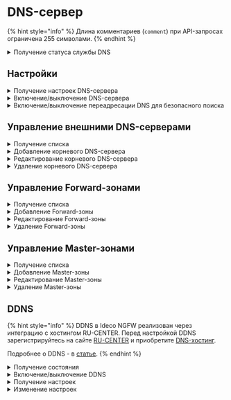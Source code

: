 # DNS-сервер

{% hint style="info" %}
Длина комментариев (`comment`) при API-запросах ограничена 255 символами.
{% endhint %}

<details>
<summary>Получение статуса службы DNS</summary>

```
GET /dns/status
```

**Ответ на успешный запрос:**

```json5
[
  {
    "name": "string",
    "status": "active" | "activating" | "deactivating" | "failed" | "inactive" | "reloading",
    "msg": [ "string" ]
  },
  ...
]
```

* `name` - название службы;
* `status` - состояние службы;
* `msg` - список ошибок, может быть пустым.

</details>

## Настройки

<details>
<summary>Получение настроек DNS-сервера</summary>

```
GET /dns/settings
```

**Ответ на успешный запрос:**

```json5
{
	"intercept_enabled": "boolean"
}
```

* `intercept_enabled` - перехватывать DNS-запросы на серверы в интернет.

</details>

<details>
<summary>Включение/выключение DNS-сервера</summary>

```
PUT /dns/settings
```

**Json-тело запроса:**

```json5
{
    "intercept_enabled": "boolean"
}
```

* `intercept_enabled` - перехватывать DNS-запросы на серверы в интернет.

**Ответ на успешный запрос:** 200 OK

</details>

<details>
<summary>Включение/выключение переадресации DNS для безопасного поиска</summary>

### Получение настроек:

```
GET /dns/safesearch
```

**Ответ на успешный запрос:**

```json5
{
	"enabled": "boolean"
}
```

* `enabled` - переадресовывать DNS-запросы на безопасные домены поиска Google, Yandex, YouTube, Bing, DuckDuckGo, Qwant и Pixabay.

### Изменение настроек:

```
PUT /dns/safesearch
```

**Json-тело запроса:**

```json5
{
    "enabled": "boolean"
}
```

* `enabled` - переадресовывать DNS-запросы на безопасные домены поиска Google, Yandex, YouTube, Bing, DuckDuckGo, Qwant и Pixabay.

**Ответ на успешный запрос:** 200 OK

</details>

## Управление внешними DNS-серверами

<details>
<summary>Получение списка</summary>

```
GET /dns/zones/root
```

**Ответ на успешный запрос:**

```json5
[
    {
    "id": "string",
    "enabled": "boolean",
    "type": "ip" | "interface",
    "object": "string",
    "comment": "string"
},
...
]
```

* `id` - идентификатор объекта;
* `enabled` - если `true`, то элемент включен, `false` - выключен;
* `type` - принимает два значения:
  * `ip` - IP-адрес DNS-сервера, заданного вручную;
  * `interface` - идентификатор алиаса подключения к провайдеру (DNS-серверы, выданные подключению). Тип алиаса - `isp`.
* `object` - IP-адрес, если тип `ip`, или идентификатор алиаса подключения к провайдеру, если тип `interface`;
* `comment` - комментарий, может быть пустым, максимальная длина - 255 символов.

</details>

<details>
<summary>Добавление корневого DNS-сервера</summary>

```
POST /dns/zones/root
```

**Json-тело запроса:** 

```json5
{
    "enabled": "boolean",
    "type": "ip" | "interface",
    "object": "string",
    "comment": "string"
}
```

* `enabled` - если `true`, то элемент включен, `false` - выключен;
* `type` - принимает два значения:
  * `ip` - IP-адрес DNS-сервера, заданного вручную;
  * `interface` - идентификатор алиаса подключения к провайдеру (DNS-серверы, выданные подключению). Тип алиаса - `isp`.
* `object` - IP-адрес, если тип `ip`, или идентификатор алиаса подключения к провайдеру, если тип `interface`;
* `comment` - комментарий, может быть пустым, максимальная длина - 255 символов.

**Ответ на успешный запрос:**

```json5
{
    "id": "string"
}
```

* `id` - идентификатор DNS-сервера.

</details>

<details>
<summary>Редактирование корневого DNS-сервера</summary>

```
PATCH /dns/zones/root/<id DNS-сервера>
```

**Json-тело запроса (все или некоторые поля):** 

```json5
{
    "enabled": "boolean",
    "type": "ip" | "interface",
    "object": "string",
    "comment": "string"
}
```

* `enabled` - если `true`, то элемент включен, `false` - выключен;
* `type` - принимает два значения:
  * `ip` - IP-адрес DNS-сервера, заданного вручную;
  * `interface` - идентификатор алиаса подключения к провайдеру (DNS-серверы, выданные подключению). Тип алиаса - `isp`.
* `object` - IP-адрес, если тип `ip`, или идентификатор алиаса подключения к провайдеру, если тип `interface`;
* `comment` - комментарий, может быть пустым, максимальная длина - 255 символов.

**Ответ на успешный запрос:** 200 OK

</details>

<details>
<summary>Удаление корневого DNS-сервера</summary>

```
DELETE /dns/zones/root/<id DNS-сервера>
```

**Ответ на успешный запрос:** 200 OK

</details>

## Управление Forward-зонами

<details>
<summary>Получение списка</summary>

```
GET /dns/zones/forward
```

**Ответ на успешный запрос:**

```json5
[
    {
    "id": "string",
    "name": "string",
    "enabled": "boolean",
    "servers": [ "string" ],
    "comment": "string",
},
    ...
]
```

* `id` - идентификатор объекта;
* `name` - название зоны;
* `enabled` - если `true`, то зона включена, `false` - выключена;
* `servers` - список IP-адресов DNS-серверов, заданных вручную;
* `comment` - комментарий, может быть пустым, максимальная длина - 255 символов.

</details>

<details>
<summary>Добавление Forward-зоны</summary>

```
POST /dns/zones/forward
```

**Json-тело запроса:**

```json5
{
    "name": "string",
    "enabled": "boolean",
    "servers": [ "string" ],
    "comment": "string"
}
```

* `name` - название зоны;
* `enabled` - если `true`, то зона включена, `false` - выключена;
* `servers` - список IP-адресов DNS-серверов, заданных вручную;
* `comment` - комментарий, может быть пустым, максимальная длина - 255 символов.

**Ответ на успешный запрос:**

```json5
{
    "id": "string"
}
```

* `id` - идентификатор Forward-зоны.

</details>

<details>
<summary>Редактирование Forward-зоны</summary>

```
PATCH /dns/zones/forward/<id Forward-зоны>
```

**Json-тело запроса (все или некоторые поля):** 

```json5
{
    "name": "string",
    "enabled": "boolean",
    "servers": [ "string" ],
    "comment": "string"
}
```

* `name` - название зоны;
* `enabled` - если `true`, то зона включена, `false` - выключена;
* `servers` - список IP-адресов DNS-серверов, заданных вручную;
* `comment` - комментарий, может быть пустым, максимальная длина - 255 символов.

**Ответ на успешный запрос:** 200 OK

</details>

<details>
<summary>Удаление Forward-зоны</summary>

```
DELETE /dns/zones/forward/<id Forward-зоны>
```

**Ответ на успешный запрос:** 200 OK

</details>

## Управление Master-зонами

<details>
<summary>Получение списка</summary>

```
GET /dns/zones/master
```

**Ответ на успешный запрос:**

```json5
[
    {
    "id": "string",
    "name": "string",
    "enabled": "boolean",
    "config": "string",
    "comment": "string",
},
    ...
]
```

* `id` - идентификатор объекта;
* `name` - уникальное название зоны, имеет вид домена example.com;
* `enabled` - если `true`, то зона включена, `false` - выключена;
* `config` - текст с параметрами зоны, не может быть пустым. Максимальная длина - 10000 символов;
* `comment` - комментарий, может быть пустым, максимальная длина - 255 символов.

Подробнее о формате записей для настройки Master-зоны - в статье [Master-зоны](/settings/services/dns/master-zon.md).

</details>

<details>
<summary>Добавление Master-зоны</summary>

```
POST /dns/zones/master
```

**Json-тело запроса:** 

```json5
{
    "name": "string",
    "enabled": "boolean",
    "config": "string",
    "comment": "string",
}
```

* `name` - уникальное название зоны, имеет вид домена example.com;
* `enabled` - если `true`, то зона включена, `false` - выключена;
* `config` - текст с параметрами зоны, не может быть пустым. Максимальная длина - 10000 символов;
* `comment` - комментарий, может быть пустым, максимальная длина - 255 символов.

**Ответ на успешный запрос:**

```json5
{
    "id": "string"
}
```

* `id` - идентификатор Master-зоны.

</details>

<details>
<summary>Редактирование Master-зоны</summary>

```
PATCH /dns/zones/master/<id Master-зоны>
```

**Json-тело запроса (все или некоторые поля):** 

```json5
{
    "name": "string",
    "enabled": "boolean",
    "config": "string",
    "comment": "string",
}
```

* `name` - уникальное название зоны, имеет вид домена example.com;
* `enabled` - если `true`, то зона включена, `false` - выключена;
* `config` - текст с параметрами зоны, не может быть пустым. Максимальная длина - 10000 символов;
* `comment` - комментарий, может быть пустым, максимальная длина - 255 символов.

**Ответ на успешный запрос:** 200 OK

</details>

<details>
<summary>Удаление Master-зоны</summary>

```
DELETE /dns/zones/master/<id Master-зоны>
```

**Ответ на успешный запрос:** 200 OK

</details>

## DDNS

{% hint style="info" %}
DDNS в Ideco NGFW реализован через интеграцию с хостингом RU-CENTER. Перед настройкой DDNS зарегистрируйтесь на сайте [RU-CENTER](https://www.nic.ru) и приобретите [DNS-хостинг](https://www.nic.ru/catalog/for-domain-use/dns-hosting).

Подробнее о DDNS - в [статье](/settings/services/dns/ddns.md).
{% endhint %}

<details>
<summary>Получение состояния</summary>

```
GET /dns/ddns/state
```

**Ответ на успешный запрос:**

```json5
{
    "enabled": "boolean"
}
```

* `enabled` - состояние DDNS: `true` - включено, `false` - выключено.

</details>

<details>
<summary>Включение/выключение DDNS</summary>

```
PUT /dns/ddns/state
```

**Json-тело запроса:**

```json5
{
    "enabled": "boolean"
}
```

* `enabled` - состояние DDNS: `true` - включено, `false` - выключено.

**Ответ на успешный запрос:** 200 OK

</details>

<details>
<summary>Получение настроек</summary>

```
GET /dns/ddns
```

**Ответ на успешный запрос:**

```json5
{
    "domain": "string",
    "service_login": "string",
    "service_password": "string"
}
```

* `domain` - домен, который администратор хочет видеть в адресной строке. Формат: `domain.com` (без `https://` и `www`);
* `service_login` - логин для доступа к API сервиса DDNS;
* `service_password` - пароль для доступа к API сервиса DDNS, до 42 символов.

</details>

<details>
<summary>Изменение настроек</summary>

```
PUT /dns/ddns
```

**Json-тело запроса:**

```json5
{
    "domain": "string",
    "service_login": "string",
    "service_password": "string"
}
```

* `domain` - домен, который администратор хочет видеть в адресной строке. Формат: `domain.com` (без `https://` и `www`);
* `service_login` - логин для доступа к API сервиса DDNS;
* `service_password` - пароль для доступа к API сервиса DDNS, до 42 символов.

**Ответ на успешный запрос:** 200 OK

</details>